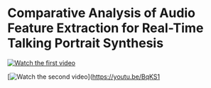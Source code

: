 # Comparative Analysis of Audio Feature Extraction for Real-Time Talking Portrait Synthesis

[![Watch the first video](https://img.youtube.com/vi/sBZWHk8y8-U/0.jpg)](https://youtu.be/sBZWHk8y8-U)

[![Watch the second video](https://img.youtube.com/vi/BqKS1KAfrhA/0.jpg)](https://youtu.be/BqKS1

















